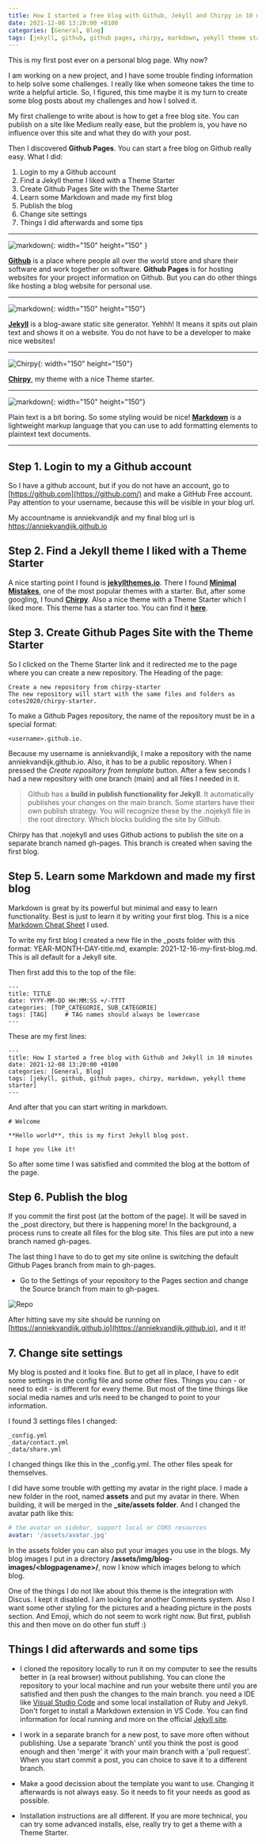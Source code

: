 ```yaml
---
title: How I started a free blog with Github, Jekyll and Chirpy in 10 minutes
date: 2021-12-08 13:20:00 +0100
categories: [General, Blog]
tags: [jekyll, github, github pages, chirpy, markdown, yekyll theme starter]
---
```


This is my first post ever on a personal blog page. Why now? 

I am working on a new project, and I have some trouble finding information to help solve some challenges. I really like when someone takes the time to write a helpful article. So, I figured, this time maybe it is my turn to create some blog posts about my challenges and how I solved it. 

My first challenge to write about is how to get a free blog site. You can publish on a site like Medium really ease, but the problem is, you have no influence over this site and what they do with your post. 

Then I discovered **Github Pages**. You can start a free blog on Github really easy. What I did:
1. Login to my a Github account
2. Find a Jekyll theme I liked with a Theme Starter
3. Create Github Pages Site with the Theme Starter
5. Learn some Markdown and made my first blog
6. Publish the blog
7. Change site settings
8. Things I did afterwards and some tips

---

![markdown](/assets/img/blog-images/2021-12-08-First-post/Github.png){: width="150" height="150" }

[**Github**](https://github.com/) is a place where people all over the world store and share their software and work together on software. **Github Pages** is for hosting websites for your project information on Github. But you can do other things like hosting a blog website for personal use.

---

![markdown](/assets/img/blog-images/2021-12-08-First-post/Jekyll.png){: width="150" height="150"} 

[**Jekyll**](https://jekyllrb.com/) is a blog-aware static site generator. Yehhh! It means it spits out plain text and shows it on a website. You do not have to be a developer to make nice websites!

---

![Chirpy](/assets/img/blog-images/2021-12-08-First-post/chirpy.jpg){: width="150" height="150"} 

[**Chirpy**](https://chirpy.cotes.info/), my theme with a nice Theme starter. 

---

![markdown](/assets/img/blog-images/2021-12-08-First-post/markdown.png){: width="150" height="150"} 

Plain text is a bit boring. So some styling would be nice! [**Markdown**](https://www.markdownguide.org/) is a lightweight markup language that you can use to add formatting elements to plaintext text documents.

---

## Step 1. Login to my a Github account

So I have a github account, but if you do not have an account, go to [https://github.com](https://github.com/) and make a GitHub Free account. Pay attention to your username, because this will be visible in your blog url. 

My accountname is anniekvandijk and my final blog url is https://anniekvandijk.github.io

## Step 2. Find a Jekyll theme I liked with a Theme Starter

A nice starting point I found is [**jekyllthemes.io**](https://jekyllthemes.io). There I found [**Minimal Mistakes**](https://jekyllthemes.io/theme/minimal-mistakes), one of the most popular themes with a starter. But,  after some googling, I found [**Chirpy**](https://github.com/cotes2020/jekyll-theme-chirpy). Also a nice theme with a Theme Starter which I liked more. This theme has a starter too. You can find it [**here**](https://github.com/cotes2020/chirpy-starter).

## Step 3. Create Github Pages Site with the Theme Starter

So I clicked on the Theme Starter link and it redirected me to the page where you can create a new repository. The Heading of the page:

```
Create a new repository from chirpy-starter
The new repository will start with the same files and folders as cotes2020/chirpy-starter.
```

To make a Github Pages repository, 
the name of the repository must be in a special format: 
```
<username>.github.io.
```
Because my username is anniekvandijk, I make a repository with the name anniekvandijk.github.io. Also, it has to be a public repository. When I pressed the *Create repository from template* button. After a few seconds I had a new repository with one branch (main) and all files I needed in it. 

> Github has a **build in publish functionality for Jekyll**. It automatically publishes your changes on the main branch. Some starters have their own publish strategy. You will recognize these by the .nojekyll file in the root directory. Which blocks building the site by Github.

Chirpy has that .nojekyll and uses Github actions to publish the site on a separate branch named gh-pages. This branch is created when saving the first blog. 

## Step 5. Learn some Markdown and made my first blog

Markdown is great by its powerful but minimal and easy to learn functionality. Best is just to learn it by writing your first blog. This is a nice [Markdown Cheat Sheet](https://www.markdownguide.org/cheat-sheet/) I used.

To write my first blog I created a new file in the _posts folder with this format: YEAR-MONTH-DAY-title.md, example: 2021-12-16-my-first-blog.md. This is all default for a Jekyll site. 

Then first add this to the top of the file:

```
---
title: TITLE
date: YYYY-MM-DD HH:MM:SS +/-TTTT
categories: [TOP_CATEGORIE, SUB_CATEGORIE]
tags: [TAG]     # TAG names should always be lowercase
---
```
These are my first lines:
```
---
title: How I started a free blog with Github and Jekyll in 10 minutes
date: 2021-12-08 13:20:00 +0100
categories: [General, Blog]
tags: [jekyll, github, github pages, chirpy, markdown, yekyll theme starter]
---
```

And after that you can start writing in markdown. 

```
# Welcome

**Hello world**, this is my first Jekyll blog post.

I hope you like it!
```
So after some time I was satisfied and commited the blog at the bottom of the page.

## Step 6. Publish the blog

If you commit the first post (at the bottom of the page). It will be saved in the _post directory, but there is happening more! In the background, a process runs to create all files for the blog site. This files are put into a new branch named gh-pages.

The last thing I have to do to get my site online is switching the default Github Pages branch from main to gh-pages. 
- Go to the Settings of your repository to the Pages section and change the Source branch from main to gh-pages. 

![Repo](/assets/img/blog-images/2021-12-08-First-post/change-source.jpg)

After hitting save my site should be running on 
[https://anniekvandijk.github.io](https://anniekvandijk.github.io), and it it!

## 7. Change site settings

My blog is posted and it looks fine. But to get all in place, I have to edit some settings in the config file and some other files. Things you can - or need to edit -  is different for every theme. But most of the time things like social media names and urls need to be changed to point to your information.

 I found 3 settings files I changed:

```
_config.yml
_data/contact.yml
_data/share.yml
```
I changed things like this in the _config.yml. The other files speak for themselves. 

I did have some trouble with getting my avatar in the right place. I made a new folder in the root, named **assets** and put my avatar in there. When building, it will be merged in the **_site/assets folder**. And I changed the avatar path like this:

```yaml
# the avatar on sidebar, support local or CORS resources
avatar: '/assets/avatar.jpg'
```
In the assets folder you can also put your images you use in the blogs. My blog images I put in a directory **/assets/img/blog-images/\<blogpagename>/**, now I know which images belong to which blog. 

One of the things I do not like about this theme is the integration with Discus. I kept it disabled. I am looking for another Comments system. Also I want some other styling for the pictures and a heading picture in the posts section. And Emoji, which do not seem to work right now. But first, publish this and then move on do other fun stuff :)

## Things I did afterwards and some tips

- I cloned the repository locally to run it on my computer to see the results better in (a real browser) without publishing. You can clone the repository to your local machine and run your website there until you are satisfied and then push the changes to the main branch. you need a IDE like [Visual Studio Code](https://code.visualstudio.com/) and some local installation of Ruby and Jekyll. Don't forget to install a Markdown extension in VS Code. You can find information for local running and more on the official [Jekyll site](https://jekyllrb.com/docs/).

- I work in a separate branch for a new post, to save more often without publishing. Use a separate 'branch' until you think the post is good enough and then 'merge' it with your main branch with a 'pull request'. When you start commit a post, you can choice to save it to a different branch.

- Make a good decission about the template you want to use. Changing it afterwards is not always easy. So it needs to fit your needs as good as possible. 

- Installation instructions are all different. If you are more technical, you can try some advanced installs, else, really try to get a theme with a Theme Starter.
